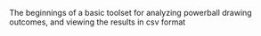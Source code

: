 The beginnings of a basic toolset for analyzing powerball drawing outcomes, and viewing the results in csv format